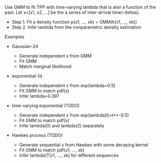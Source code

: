 Use GMM to fit TPP with time-varying lambda that is also a function of the past.
Let x=[x1, x2, ...] be the a series of inter-arrival time(-deltas).

 * Step 1. Fit a density function p(x1, ..., xk) = GMM(h(x1, ..., xk))
 * Step 2. Infer lambda from the nonparametric density estimation

Examples
 * Gaussian-2d
   + Generate independent x from GMM
   + Fit GMM
   + Match marginal likelihood

 * exponential-1d
   + Generate independent x from exp(lambda=0.5)
   + Fit GMM to match pdf(x)
   + Infer lambda=0.397

 * time-varying exponential (TODO)
   + Generate independent x from exp(lambda(t)=t**-0.5)
   + Fit GMM to match pdf(x)
   + Infer lambda(0) and lambda(2) separately

 * Hawkes process (TODO)
   + Generate sequential x from Hawkes with some decaying kernel
   + Fit GMM to match pdf(x1, ..., xk)
   + Infer lambda(T|x1, ..., xk) for different sequences

